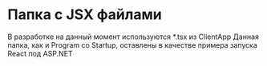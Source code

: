 # Папка с JSX файлами
В разработке на данный момент используются *.tsx из ClientApp
Данная папка, как и Program со Startup, оставлены в качестве примера запуска React под ASP.NET